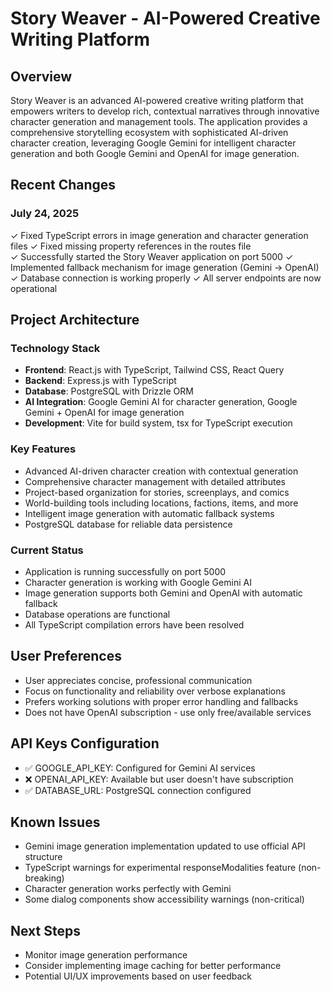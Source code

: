 # Story Weaver - AI-Powered Creative Writing Platform

## Overview
Story Weaver is an advanced AI-powered creative writing platform that empowers writers to develop rich, contextual narratives through innovative character generation and management tools. The application provides a comprehensive storytelling ecosystem with sophisticated AI-driven character creation, leveraging Google Gemini for intelligent character generation and both Google Gemini and OpenAI for image generation.

## Recent Changes
### July 24, 2025
✓ Fixed TypeScript errors in image generation and character generation files
✓ Fixed missing property references in the routes file  
✓ Successfully started the Story Weaver application on port 5000
✓ Implemented fallback mechanism for image generation (Gemini → OpenAI)
✓ Database connection is working properly
✓ All server endpoints are now operational

## Project Architecture

### Technology Stack
- **Frontend**: React.js with TypeScript, Tailwind CSS, React Query
- **Backend**: Express.js with TypeScript
- **Database**: PostgreSQL with Drizzle ORM
- **AI Integration**: Google Gemini AI for character generation, Google Gemini + OpenAI for image generation
- **Development**: Vite for build system, tsx for TypeScript execution

### Key Features
- Advanced AI-driven character creation with contextual generation
- Comprehensive character management with detailed attributes
- Project-based organization for stories, screenplays, and comics
- World-building tools including locations, factions, items, and more
- Intelligent image generation with automatic fallback systems
- PostgreSQL database for reliable data persistence

### Current Status
- Application is running successfully on port 5000
- Character generation is working with Google Gemini AI
- Image generation supports both Gemini and OpenAI with automatic fallback
- Database operations are functional
- All TypeScript compilation errors have been resolved

## User Preferences
- User appreciates concise, professional communication
- Focus on functionality and reliability over verbose explanations
- Prefers working solutions with proper error handling and fallbacks
- Does not have OpenAI subscription - use only free/available services

## API Keys Configuration
- ✅ GOOGLE_API_KEY: Configured for Gemini AI services
- ❌ OPENAI_API_KEY: Available but user doesn't have subscription
- ✅ DATABASE_URL: PostgreSQL connection configured

## Known Issues
- Gemini image generation implementation updated to use official API structure
- TypeScript warnings for experimental responseModalities feature (non-breaking)
- Character generation works perfectly with Gemini
- Some dialog components show accessibility warnings (non-critical)

## Next Steps
- Monitor image generation performance
- Consider implementing image caching for better performance
- Potential UI/UX improvements based on user feedback